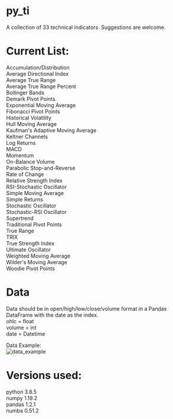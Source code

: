 # py_ti
A collection of 33 technical indicators. Suggestions are welcome.

# Current List:<br />
Accumulation/Distribution<br />
Average Directional Index<br />
Average True Range<br />
Average True Range Percent<br />
Bollinger Bands<br />
Demark Pivot Points<br />
Exponential Moving Average<br />
Fibonacci Pivot Points<br />
Historical Volatility<br />
Hull Moving Average<br />
Kaufman's Adaptive Moving Average<br />
Keltner Channels<br />
Log Returns<br />
MACD<br />
Momentum<br />
On-Balance Volume<br />
Parabolic Stop-and-Reverse<br />
Rate of Change<br />
Relative Strength Index<br />
RSI-Stochastic Oscillator<br />
Simple Moving Average<br />
Simple Returns<br />
Stochastic Oscillator<br />
Stochastic-RSI Oscillator<br />
Supertrend<br />
Traditional Pivot Points<br />
True Range<br />
TRIX<br />
True Strength Index<br />
Ultimate Oscillator<br />
Weighted Moving Average<br />
Wilder's Moving Average<br />
Woodie Pivot Points<br />

# Data
Data should be in open/high/low/close/volume format in a Pandas DataFrame with the date as the index.<br />
ohlc = float<br />
volume = int<br />
date = Datetime<br />

Data Example:  
![data_example](https://user-images.githubusercontent.com/29778401/105869496-4b36a300-5fc5-11eb-8324-aaa0fc98f37d.png)

# Versions used:
python 3.8.5<br />
numpy 1.19.2<br />
pandas 1.2.1<br />
numba 0.51.2<br />
